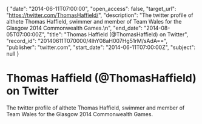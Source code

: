 {
  "date": "2014-06-11T07:00:00", 
  "open_access": false, 
  "target_url": "https://twitter.com/ThomasHaffield/", 
  "description": "The twitter profile of althete Thomas Haffield, swimmer and member of Team Wales for the Glasgow 2014 Commonwealth Games.\n", 
  "end_date": "2014-08-05T07:00:00Z", 
  "title": "Thomas Haffield (@ThomasHaffield) on Twitter", 
  "record_id": "20140611T070000/4lhY08aH007Hg51rM/sAdA==", 
  "publisher": "twitter.com", 
  "start_date": "2014-06-11T07:00:00Z", 
  "subject": null
}

# Thomas Haffield (@ThomasHaffield) on Twitter

The twitter profile of althete Thomas Haffield, swimmer and member of Team Wales for the Glasgow 2014 Commonwealth Games.
